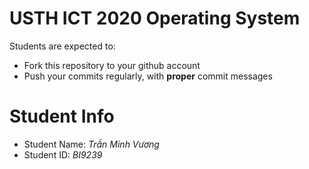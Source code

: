 USTH ICT 2020 Operating System
=====================================

Students are expected to:
* Fork this repository to your github account
* Push your commits regularly, with **proper** commit messages


Student Info
=========================

* Student Name: *Trần Minh Vương*
* Student ID: *BI9239*

